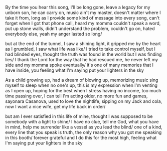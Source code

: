 By the time you hear this song, I'll be long gone,
leave a legacy for my unborn son, he can carry on,
music ain't my master, doesn't matter where I take it from,
long as I provide some kind of message into every song,
can't forget when I got that phone call,
heard my momma couldn't speak a word, put up stone walls,
didn't understand the problem, couldn't go on,
hated everybody else, yeah my anger lasted so long/

but at the end of the tunnel, I saw a shining light, it gripped me by the heart as I grumbled, I saw what life was like/ I tried to take control myself, but I had blinded eyes, thought the truth was found in the world but I was finding lies/ I thank the Lord for the way that he had rescued me, he never left my side and my momma spoke eventually/ it's one of many memories that I have inside, you feeling what I'm saying put your lighters in the sky

As a child growing up, had a dream of blowing up,
memorizing music sing myself to sleep when no one's up,
this is my expression when I'm venting as I open up,
hoping for the best when I stress having no income,
too much time passing over, I can tell I'm acting older,
no more fun and games, sayonara Casanova,
used to love the nightlife, sipping on my Jack and cola,
now I want a nice wife, get my life back in order/

but am I ever satisfied in this life of mine, thought I was supposed to be somebody with a light to shine/ I have no clue, tell me God, what you have in mind, help me surrender like a vessel as you lead the blind/ one of a kind, every line that you speak is truth, the only reason why you got me speaking in this booth/ forever grateful and I do this for the most high, feeling what I'm saying put your lighters in the sky